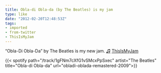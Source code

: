 ```yaml
---
title: Obla-di Obla-da (by The Beatles) is my jam
type: like
date: "2012-02-20T12:48:53Z"
tags:
- imported
- from-twitter
- ThisIsMyJam
---
```

“Obla-Di Obla-Da” by The Beatles is my new jam. [♫](https://t.thisismyjam.com/jphastings/_i2k32n) [ThisIsMyJam](/tags/thisismyjam)

{{< spotify path="/track/1gFNm7cXfG1vSMcxPpSxec" artist="The Beatles" title="Obla-di Obla-da" url="obladi-oblada-remastered-2009">}}
